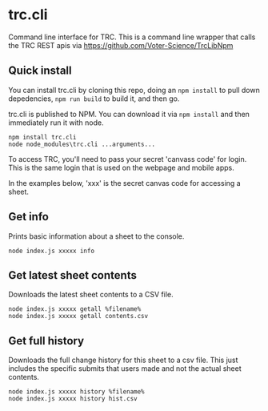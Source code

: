 # trc.cli
Command line interface for TRC.
This is a command line wrapper that calls the TRC REST apis via https://github.com/Voter-Science/TrcLibNpm

## Quick install
You can install trc.cli by cloning this repo, doing an `npm install` to pull down depedencies, `npm run build` to build it, and then go. 

trc.cli is published to NPM. You can download it via `npm install` and then immediately run it with node. 

```
npm install trc.cli
node node_modules\trc.cli ...arguments...
```

To access TRC, you'll need to pass your secret 'canvass code' for login. This is the same login that is used on the webpage and mobile apps.  

In the examples below, 'xxx' is the secret canvas code for accessing a sheet.   


## Get info 
Prints basic information about a sheet to the console.
```
node index.js xxxxx info
```

## Get latest sheet contents
Downloads the latest sheet contents to a CSV file. 
```
node index.js xxxxx getall %filename%
node index.js xxxxx getall contents.csv
```

## Get full history 
Downloads the full change history for this sheet to a csv file. This just includes the specific submits that users made and not the actual sheet contents. 

```
node index.js xxxxx history %filename%
node index.js xxxxx history hist.csv
```
